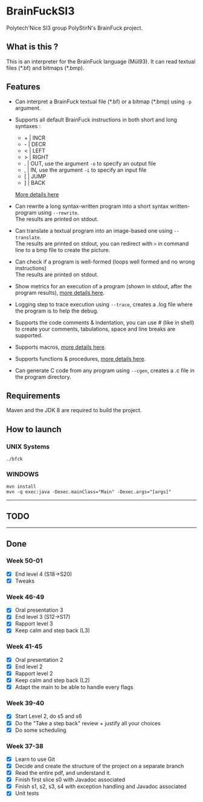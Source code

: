 # BrainFuckSI3

Polytech'Nice SI3 group PolyStirN's BrainFuck project.

## What is this ?
This is an interpreter for the BrainFuck language (Mül93).
It can read textual files (\*.bf) and bitmaps (\*.bmp).

## Features
* Can interpret a BrainFuck textual file (\*.bf) or a bitmap (\*.bmp) using `-p` argument.
* Supports all default BrainFuck instructions in both short and long syntaxes :
    * \+ | INCR
    * \- | DECR
    * \< | LEFT
    * \> | RIGHT
    * \. | OUT, use the argument `-o` to specify an output file
    * \, | IN, use the argument `-i` to specify an input file
    * \[ | JUMP
    * \] | BACK <br> 
 
    [More details here](doc/brainfuck.md)
* Can rewrite a long syntax-written program into a short syntax written-program using `--rewrite`. <br>
The results are printed on stdout.
* Can translate a textual program into an image-based one using `--translate`. <br>
The results are printed on stdout, you can redirect with `>` in command line to a bmp file to create the picture.
* Can check if a program is well-formed (loops well formed and no wrong instructions) <br>
The results are printed on stdout.
* Show metrics for an execution of a program (shown in stdout, after the program results), [more details here](doc/metrics.md).
* Logging step to trace execution using `--trace`, creates a .log file where the program is to help the debug.
* Supports the code comments & indentation, you can use # (like in shell) to create your comments, tabulations, space and line breaks are supported.
* Supports macros, [more details here](doc/macros.md).
* Supports functions & procedures, [more details here](doc/procedures&functions.md).
* Can generate C code from any program using `--cgen`, creates a .c file in the program directory.

    
## Requirements
Maven and the JDK 8 are required to build the project.

## How to launch
### UNIX Systems
`./bfck`

### WINDOWS
`mvn install` <br>
`mvn -q exec:java -Dexec.mainClass="Main" -Dexec.args="[args]"`

---

## TODO

---
## Done

### Week 50-01

- [x] End level 4 (S18->S20)
- [x] Tweaks

### Week 46-49

- [x] Oral presentation 3
- [x] End level 3 (S12->S17)
- [x] Rapport level 3
- [x] Keep calm and step back (L3)

### Week 41-45

- [x] Oral presentation 2
- [x] End level 2
- [x] Rapport level 2
- [x] Keep calm and step back (L2)
- [x] Adapt the main to be able to handle every flags

### Week 39-40

- [x] Start Level 2, do s5 and s6
- [x] Do the "Take a step back" review + justify all your choices
- [x] Do some scheduling

### Week 37-38

- [x] Learn to use Git
- [x] Decide and create the structure of the project on a separate branch
- [x] Read the entire pdf, and understand it.
- [x] Finish first slice s0 with Javadoc associated
- [x] Finish s1, s2, s3, s4 with exception handling and Javadoc associated
- [x] Unit tests